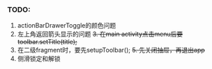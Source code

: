 ### TODO:
1. actionBarDrawerToggle的颜色问题
2. 左上角返回箭头显示的问题
~~3. 在main activity点击menu后要toolbar.setTitle(title);~~
4. 在二级fragment时，要先setupToolbar();
~~5. 先关闭抽屉，再退出app~~
6. 侧滑锁定和解锁
